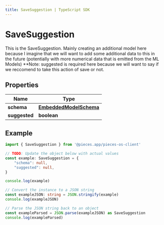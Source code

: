 ```yaml
---
title: SaveSuggestion | TypeScript SDK
---
```



# SaveSuggestion

This is the SaveSuggestion. Mainly creating an additional model here because I imagine that we will want to add some additional data to this in the future (potentially with more numerical data that is emitted from the ML Models)  **Note: suggested is required here because we will want to say if we reccomend to take this action of save or not.

## Properties

Name | Type
------------ | -------------
**schema** | [**EmbeddedModelSchema**](EmbeddedModelSchema)
**suggested** | **boolean**

## Example

```typescript
import { SaveSuggestion } from '@pieces.app/pieces-os-client'

// TODO: Update the object below with actual values
const example: SaveSuggestion = {
    "schema": null,
    "suggested": null,
}

console.log(example)

// Convert the instance to a JSON string
const exampleJSON: string = JSON.stringify(example)
console.log(exampleJSON)

// Parse the JSON string back to an object
const exampleParsed = JSON.parse(exampleJSON) as SaveSuggestion
console.log(exampleParsed)
```


